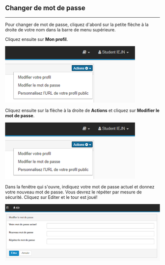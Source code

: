 ## Changer de mot de passe

---



Pour changer de mot de passe, cliquez d'abord sur la petite flèche à la droite de votre nom dans la barre de menu supérieure.

Cliquez ensuite sur **Mon profil**.

![change_password.PNG](images/change_password.PNG)

Cliquez ensuite sur la flèche à la droite de **Actions** et cliquez sur **Modifier le mot de passe**.

![change_password.PNG](images/change_password.PNG)

Dans la fenêtre qui s'ouvre, indiquez votre mot de passe actuel et donnez votre nouveau mot de passe. Vous devrez le répéter par mesure de sécurité. Cliquez sur Editer et le tour est joué!

![edit_password.PNG](images/edit_password.PNG)

